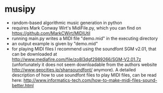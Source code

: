 # musipy
- random-based algorithmic music generation in python
- requires Mark Conway Wirt's MidiFile.py, which you can find on https://github.com/MarkCWirt/MIDIUtil
- running main.py writes a MIDI file "demo.mid" in the executing directory
- an output example is given by "demo.mid"
- for playing MIDI files I recommend using the soundfont SGM v2.01, that can be downloaded at http://www.mediafire.com/file/zo8l3dgf2989266/SGM-V2.01.7z (unfortunately it does not seem downloadable from the authors website http://www.geocities.jp/shansoundfont/ anymore). A detailed description of how to use soundfont files to play MIDI files, can be read here: http://www.informatics-tech.com/how-to-make-midi-files-sound-better.html
